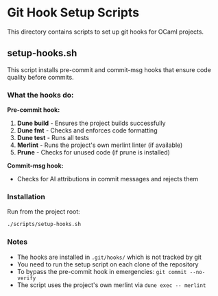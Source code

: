 # Git Hook Setup Scripts

This directory contains scripts to set up git hooks for OCaml projects.

## setup-hooks.sh

This script installs pre-commit and commit-msg hooks that ensure code quality before commits.

### What the hooks do:

**Pre-commit hook:**
1. **Dune build** - Ensures the project builds successfully
2. **Dune fmt** - Checks and enforces code formatting
3. **Dune test** - Runs all tests
4. **Merlint** - Runs the project's own merlint linter (if available)
5. **Prune** - Checks for unused code (if prune is installed)

**Commit-msg hook:**
- Checks for AI attributions in commit messages and rejects them

### Installation

Run from the project root:

```bash
./scripts/setup-hooks.sh
```

### Notes

- The hooks are installed in `.git/hooks/` which is not tracked by git
- You need to run the setup script on each clone of the repository
- To bypass the pre-commit hook in emergencies: `git commit --no-verify`
- The script uses the project's own merlint via `dune exec -- merlint`